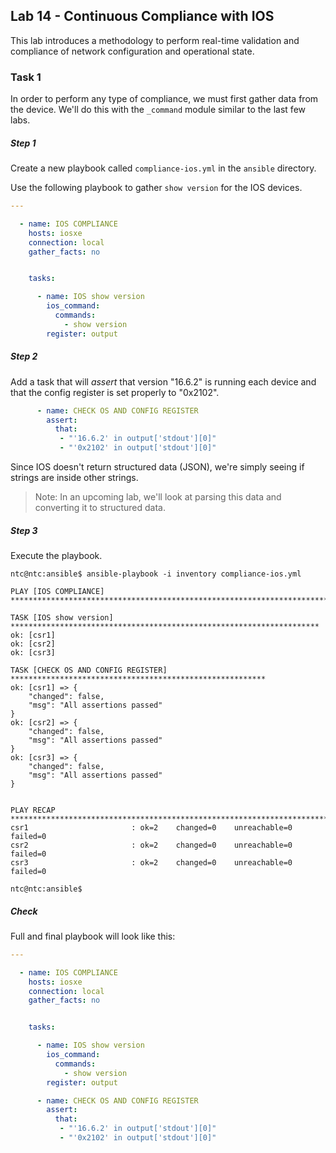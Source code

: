 ## Lab 14 - Continuous Compliance with IOS

This lab introduces a methodology to perform real-time validation and compliance of network configuration and operational state.

### Task 1

In order to perform any type of compliance, we must first gather data from the device.  We'll do this with the `_command` module similar to the last few labs.

##### Step 1

Create a new playbook called `compliance-ios.yml` in the `ansible` directory.  

Use the following playbook to gather `show version` for the IOS devices.

```yaml
---

  - name: IOS COMPLIANCE
    hosts: iosxe
    connection: local
    gather_facts: no


    tasks:

      - name: IOS show version
        ios_command:
          commands: 
            - show version
        register: output

```

##### Step 2

Add a task that will _assert_ that version "16.6.2" is running each device and that the config register is set properly to "0x2102".

```yaml
      - name: CHECK OS AND CONFIG REGISTER
        assert:
          that:
           - "'16.6.2' in output['stdout'][0]"
           - "'0x2102' in output['stdout'][0]"

```

Since IOS doesn't return structured data (JSON), we're simply seeing if strings are inside other strings.  

> Note: In an upcoming lab, we'll look at parsing this data and converting it to structured data.

##### Step 3

Execute the playbook.

```
ntc@ntc:ansible$ ansible-playbook -i inventory compliance-ios.yml   

PLAY [IOS COMPLIANCE] ***********************************************************************

TASK [IOS show version] *********************************************************************
ok: [csr1]
ok: [csr2]
ok: [csr3]

TASK [CHECK OS AND CONFIG REGISTER] *********************************************************
ok: [csr1] => {
    "changed": false, 
    "msg": "All assertions passed"
}
ok: [csr2] => {
    "changed": false, 
    "msg": "All assertions passed"
}
ok: [csr3] => {
    "changed": false, 
    "msg": "All assertions passed"
}


PLAY RECAP **********************************************************************************
csr1                       : ok=2    changed=0    unreachable=0    failed=0   
csr2                       : ok=2    changed=0    unreachable=0    failed=0   
csr3                       : ok=2    changed=0    unreachable=0    failed=0   

ntc@ntc:ansible$ 
```

##### Check

Full and final playbook will look like this:

```yaml
---

  - name: IOS COMPLIANCE
    hosts: iosxe
    connection: local
    gather_facts: no


    tasks:

      - name: IOS show version
        ios_command:
          commands:
            - show version
        register: output

      - name: CHECK OS AND CONFIG REGISTER
        assert:
          that:
           - "'16.6.2' in output['stdout'][0]"
           - "'0x2102' in output['stdout'][0]"

```

